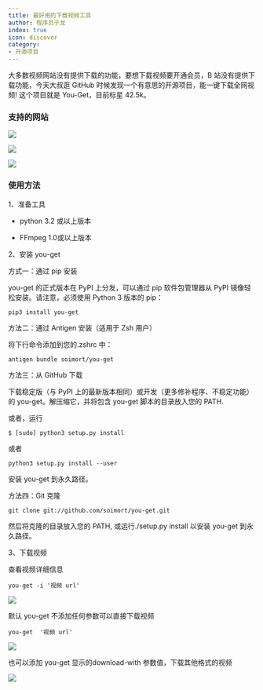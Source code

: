 ```yaml
---
title: 最好用的下载视频工具
author: 程序员子龙
index: true
icon: discover
category:
- 开源项目
---
```


大多数视频网站没有提供下载的功能，要想下载视频要开通会员，B 站没有提供下载功能，今天大叔逛 GitHub 时候发现一个有意思的开源项目，能一键下载全网视频! 这个项目就是 You-Get，目前标星 42.5k。

### 支持的网站

![](https://gitee.com/sourceteam/blog-source/raw/master/images/202112071815332.png)

![](https://gitee.com/sourceteam/blog-source/raw/master/images/202112071816014.png)

![](https://gitee.com/sourceteam/blog-source/raw/master/images/202112071816303.png)

### 使用方法

1、准备工具

- python 3.2 或以上版本

- FFmpeg  1.0或以上版本

2、安装 you-get

方式一：通过 pip 安装

you-get 的正式版本在 PyPI 上分发，可以通过 pip 软件包管理器从 PyPI 镜像轻松安装。请注意，必须使用 Python 3 版本的 pip：

```
pip3 install you-get
```

方法二：通过 Antigen 安装（适用于 Zsh 用户）

将下行命令添加到您的.zshrc 中：

```
antigen bundle soimort/you-get
```

方法三：从 GitHub 下载

下载稳定版（与 PyPI 上的最新版本相同）或开发（更多修补程序、不稳定功能）的 you-get。解压缩它，并将包含 you-get 脚本的目录放入您的 PATH.

或者，运行

```
$ [sudo] python3 setup.py install
```

或者

```
python3 setup.py install --user
```

安装 you-get 到永久路径。

方法四：Git 克隆

```
git clone git://github.com/soimort/you-get.git
```

然后将克隆的目录放入您的 PATH, 或运行./setup.py install 以安装 you-get 到永久路径。

3、下载视频

查看视频详细信息

```
you-get -i '视频 url'
```

![](https://gitee.com/sourceteam/blog-source/raw/master/images/202112081019216.png)

默认 you-get 不添加任何参数可以直接下载视频

```
you-get  '视频 url'
```


![](https://gitee.com/sourceteam/blog-source/raw/master/images/202112081246542.png)

也可以添加 you-get 显示的download-with 参数值，下载其他格式的视频

![](https://gitee.com/sourceteam/blog-source/raw/master/images/202112081251527.png)
